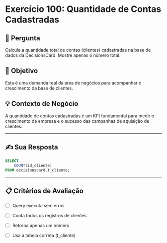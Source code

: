 # Exercício 100: Quantidade de Contas Cadastradas

## 📝 Pergunta

Calcule a quantidade total de contas (clientes) cadastradas na base de dados da DecisionsCard. Mostre apenas o número total.

## 🎯 Objetivo

Esta é uma demanda real da área de negócios para acompanhar o crescimento da base de clientes.

## 💡 Contexto de Negócio

A quantidade de contas cadastradas é um KPI fundamental para medir o crescimento da empresa e o sucesso das campanhas de aquisição de clientes.

---

## ✍️ Sua Resposta

```sql
SELECT  
    COUNT(id_cliente)
FROM decisionscard.t_cliente;
```

---

## 📋 Critérios de Avaliação

- [ ] Query executa sem erros
- [ ] Conta todos os registros de clientes
- [ ] Retorna apenas um número
- [ ] Usa a tabela correta (t_cliente)

